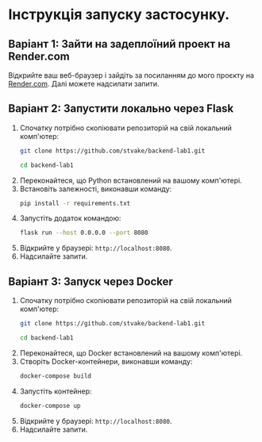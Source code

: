 # Інструкція запуску застосунку.

## Варіант 1: Зайти на задеплоїний проект на Render.com
Відкрийте ваш веб-браузер і зайдіть за посиланням до мого проєкту на [Render.com](https://backend-lab1-ve3g.onrender.com). Далі можете надсилати запити.

## Варіант 2: Запустити локально через Flask
1. Спочатку потрібно скопіювати репозиторій на свій локальний комп'ютер:
   ```bash
   git clone https://github.com/stvake/backend-lab1.git
   ```
   ```bash
   cd backend-lab1
   ```
2. Переконайтеся, що Python встановлений на вашому комп'ютері.
3. Встановіть залежності, виконавши команду:
   ```bash
   pip install -r requirements.txt
   ```
4. Запустіть додаток командою:
   ```bash
   flask run --host 0.0.0.0 --port 8080
   ```
5. Відкрийте у браузері: `http://localhost:8080`.
6. Надсилайте запити.

## Варіант 3: Запуск через Docker
1. Спочатку потрібно скопіювати репозиторій на свій локальний комп'ютер:
   ```bash
   git clone https://github.com/stvake/backend-lab1.git
   ```
   ```bash
   cd backend-lab1
   ```
2. Переконайтеся, що Docker встановлений на вашому комп'ютері.
3. Створіть Docker-контейнери, виконавши команду:
   ```bash
   docker-compose build
   ```
4. Запустіть контейнер:
   ```bash
   docker-compose up
   ```
5. Відкрийте у браузері: `http://localhost:8080`.
6. Надсилайте запити.
